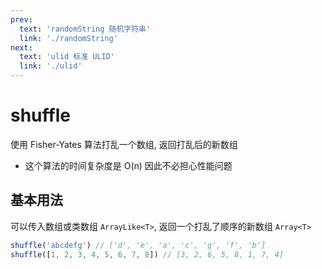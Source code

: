```yaml
---
prev:
  text: 'randomString 随机字符串'
  link: './randomString'
next:
  text: 'ulid 标准 ULID'
  link: './ulid'
---
```


# shuffle

使用 Fisher-Yates 算法打乱一个数组, 返回打乱后的新数组

- 这个算法的时间复杂度是 O(n) 因此不必担心性能问题

## 基本用法

可以传入数组或类数组 `ArrayLike<T>`, 返回一个打乱了顺序的新数组 `Array<T>`

```js
shuffle('abcdefg') // ['d', 'e', 'a', 'c', 'g', 'f', 'b']
shuffle([1, 2, 3, 4, 5, 6, 7, 8]) // [3, 2, 6, 5, 8, 1, 7, 4]
```
